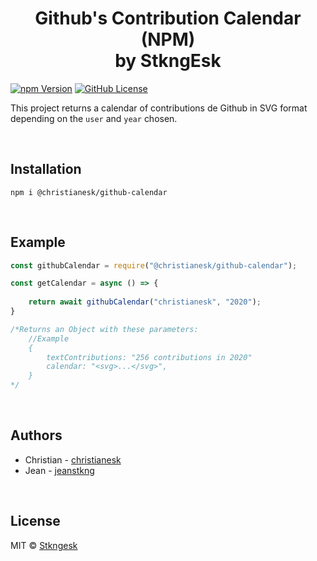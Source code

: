 <h1 align="center">Github's Contribution Calendar (NPM) <br> by StkngEsk</h1>

[![npm Version][NPM VERSION BADGE]][NPM PAGE]
[![GitHub License][LICENSE BADGE]][LICENSE PAGE]

This project returns a calendar of contributions de Github in SVG format depending on the `user` and `year` chosen.

<br>

## Installation

`npm i @christianesk/github-calendar `

<br>

## Example

```js
const githubCalendar = require("@christianesk/github-calendar");

const getCalendar = async () => {
   
    return await githubCalendar("christianesk", "2020");
} 

/*Returns an Object with these parameters:
    //Example
    { 
        textContributions: "256 contributions in 2020"      
        calendar: "<svg>...</svg>",
    }
*/
```
<br>

## Authors
* Christian - [christianesk](https://github.com/Christianesk)
* Jean - [jeanstkng](https://github.com/jeanstkng)

<br>

## License

MIT © [Stkngesk][website]

[website]: https://stkngesk.tech
[NPM VERSION BADGE]: https://img.shields.io/npm/v/@christianesk/github-calendar?color=red&logo=npm
[NPM PAGE]: https://www.npmjs.com/package/@christianesk/github-calendar
[LICENSE BADGE]: https://img.shields.io/badge/license-MIT%20License-blue.svg?
[LICENSE PAGE]: https://github.com/StkngEsk/github-calendar-npm-stkngesk/blob/master/LICENSE

